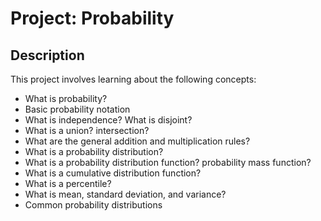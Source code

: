 # Project: Probability

## Description
This project involves learning about the following concepts:
 * What is probability?
 * Basic probability notation
 * What is independence? What is disjoint?
 * What is a union? intersection?
 * What are the general addition and multiplication rules?
 * What is a probability distribution?
 * What is a probability distribution function? probability mass function?
 * What is a cumulative distribution function?
 * What is a percentile?
 * What is mean, standard deviation, and variance?
 * Common probability distributions
